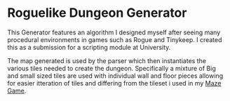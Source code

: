 # Roguelike Dungeon Generator

This Generator features an algorithm I designed myself after seeing many procedural environments in games such as Rogue and Tinykeep. I created this as a submission for a scripting module at University.

The map generated is used by the parser which then instantiates the various tiles needed to create the dungeon. Specifically a mixture of Big and small sized tiles are used with individual wall and floor pieces allowing for easier itteration of tiles and differing from the tileset i used in my [Maze Game](https://github.com/Tezza48/DigitalScripting_Seeds).
